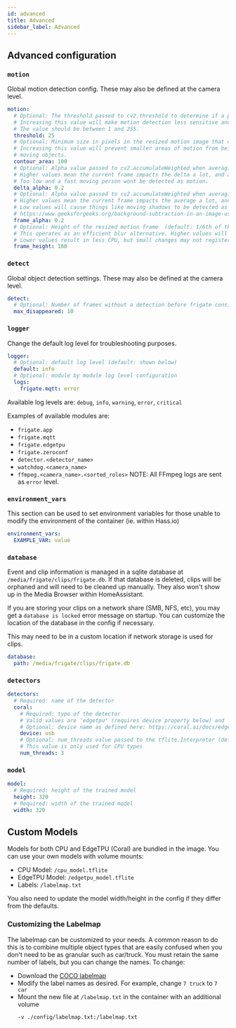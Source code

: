```yaml
---
id: advanced
title: Advanced
sidebar_label: Advanced
---
```


## Advanced configuration

### `motion`

Global motion detection config. These may also be defined at the camera level.

```yaml
motion:
  # Optional: The threshold passed to cv2.threshold to determine if a pixel is different enough to be counted as motion. (default: shown below)
  # Increasing this value will make motion detection less sensitive and decreasing it will make motion detection more sensitive.
  # The value should be between 1 and 255.
  threshold: 25
  # Optional: Minimum size in pixels in the resized motion image that counts as motion
  # Increasing this value will prevent smaller areas of motion from being detected. Decreasing will make motion detection more sensitive to smaller
  # moving objects.
  contour_area: 100
  # Optional: Alpha value passed to cv2.accumulateWeighted when averaging the motion delta across multiple frames (default: shown below)
  # Higher values mean the current frame impacts the delta a lot, and a single raindrop may register as motion.
  # Too low and a fast moving person wont be detected as motion.
  delta_alpha: 0.2
  # Optional: Alpha value passed to cv2.accumulateWeighted when averaging frames to determine the background (default: shown below)
  # Higher values mean the current frame impacts the average a lot, and a new object will be averaged into the background faster.
  # Low values will cause things like moving shadows to be detected as motion for longer.
  # https://www.geeksforgeeks.org/background-subtraction-in-an-image-using-concept-of-running-average/
  frame_alpha: 0.2
  # Optional: Height of the resized motion frame  (default: 1/6th of the original frame height)
  # This operates as an efficient blur alternative. Higher values will result in more granular motion detection at the expense of higher CPU usage.
  # Lower values result in less CPU, but small changes may not register as motion.
  frame_height: 180
```

### `detect`

Global object detection settings. These may also be defined at the camera level.

```yaml
detect:
  # Optional: Number of frames without a detection before frigate considers an object to be gone. (default: double the frame rate)
  max_disappeared: 10
```

### `logger`

Change the default log level for troubleshooting purposes.

```yaml
logger:
  # Optional: default log level (default: shown below)
  default: info
  # Optional: module by module log level configuration
  logs:
    frigate.mqtt: error
```

Available log levels are: `debug`, `info`, `warning`, `error`, `critical`

Examples of available modules are:

- `frigate.app`
- `frigate.mqtt`
- `frigate.edgetpu`
- `frigate.zeroconf`
- `detector.<detector_name>`
- `watchdog.<camera_name>`
- `ffmpeg.<camera_name>.<sorted_roles>` NOTE: All FFmpeg logs are sent as `error` level.

### `environment_vars`

This section can be used to set environment variables for those unable to modify the environment of the container (ie. within Hass.io)

```yaml
environment_vars:
  EXAMPLE_VAR: value
```

### `database`

Event and clip information is managed in a sqlite database at `/media/frigate/clips/frigate.db`. If that database is deleted, clips will be orphaned and will need to be cleaned up manually. They also won't show up in the Media Browser within HomeAssistant.

If you are storing your clips on a network share (SMB, NFS, etc), you may get a `database is locked` error message on startup. You can customize the location of the database in the config if necessary.

This may need to be in a custom location if network storage is used for clips.

```yaml
database:
  path: /media/frigate/clips/frigate.db
```

### `detectors`

```yaml
detectors:
  # Required: name of the detector
  coral:
    # Required: type of the detector
    # Valid values are 'edgetpu' (requires device property below) and 'cpu'. type: edgetpu
    # Optional: device name as defined here: https://coral.ai/docs/edgetpu/multiple-edgetpu/#using-the-tensorflow-lite-python-api
    device: usb
    # Optional: num_threads value passed to the tflite.Interpreter (default: shown below)
    # This value is only used for CPU types
    num_threads: 3
```

### `model`

```yaml
model:
  # Required: height of the trained model
  height: 320
  # Required: width of the trained model
  width: 320
```

## Custom Models

Models for both CPU and EdgeTPU (Coral) are bundled in the image. You can use your own models with volume mounts:

- CPU Model: `/cpu_model.tflite`
- EdgeTPU Model: `/edgetpu_model.tflite`
- Labels: `/labelmap.txt`

You also need to update the model width/height in the config if they differ from the defaults.

### Customizing the Labelmap

The labelmap can be customized to your needs. A common reason to do this is to combine multiple object types that are easily confused when you don't need to be as granular such as car/truck. You must retain the same number of labels, but you can change the names. To change:

- Download the [COCO labelmap](https://dl.google.com/coral/canned_models/coco_labels.txt)
- Modify the label names as desired. For example, change `7 truck` to `7 car`
- Mount the new file at `/labelmap.txt` in the container with an additional volume
  ```
  -v ./config/labelmap.txt:/labelmap.txt
  ```
